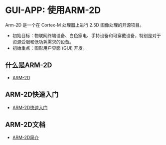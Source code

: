 # GUI-APP: 使用ARM-2D

Arm-2D 是一个在 Cortex-M 处理器上进行 2.5D 图像处理的开源项目。

- 初始目标：物联网终端设备、白色家电、手持设备和可穿戴设备，特别是对于资源受限和低功耗需求的设备。
- 初始重点：图形用户界面 (GUI) 开发。

## 什么是ARM-2D
- [ARM-2D](https://github.com/ARM-software/Arm-2D) 


## ARM-2D快速入门
- [ARM-2D快速入门](https://github.com/ARM-software/Arm-2D) 


## ARM-2D文档
- [ARM-2D简介](https://github.com/ARM-software/Arm-2D) 


























